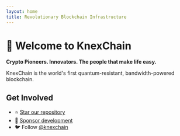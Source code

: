 ```yaml
---
layout: home
title: Revolutionary Blockchain Infrastructure
---
```


# 🚀 Welcome to KnexChain

**Crypto Pioneers. Innovators. The people that make life easy.**

KnexChain is the world's first quantum-resistant, bandwidth-powered blockchain.

## Get Involved

- ⭐ [Star our repository](https://github.com/lifehackcheater/knexcoin.com)
- 💝 [Sponsor development](https://github.com/sponsors/lifehackcheater)
- 🐦 Follow [@knexchain](https://twitter.com/knexchain)
